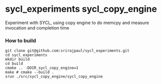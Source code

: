 # sycl_experiments sycl_copy_engine

Experiment with SYCL, using copy engine to do memcpy and measure invocation and completion time

### How to build

```
git clone git@github.com:srirajpaul/sycl_experiments.git
cd sycl_experiments
mkdir build
cd build
cmake .. -DDIR_sycl_copy_engine=1
make # cmake --build .
srun ./src/sycl_copy_engine/sycl_copy_engine
```


